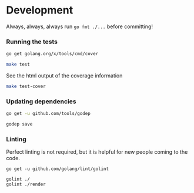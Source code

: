 # Development

Always, always, always run `go fmt ./...` before committing!

### Running the tests

```bash
go get golang.org/x/tools/cmd/cover

make test
```

See the html output of the coverage information

```bash
make test-cover
```

### Updating dependencies

```bash
go get -u github.com/tools/godep

godep save
```

### Linting

Perfect linting is not required, but it is helpful for new people coming to the code.

```
go get -u github.com/golang/lint/golint

golint ./
golint ./render
```
